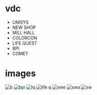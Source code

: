 # vdc

- UNISYS
- NEW SHOP
- MILL HALL
- COLORCON
- LIFE QUEST
- BPI
- COMET

# images

![b](https://user-images.githubusercontent.com/43278778/51629642-24e15700-1f16-11e9-9112-98c32c7767fe.jpg)
![bpi](https://user-images.githubusercontent.com/43278778/51629652-2c086500-1f16-11e9-9875-983272e24044.jpg)
![lq](https://user-images.githubusercontent.com/43278778/51629665-30348280-1f16-11e9-8c3d-063ce199043f.jpg)
![life q](https://user-images.githubusercontent.com/43278778/51629691-3fb3cb80-1f16-11e9-8f96-085cb41f110a.jpg)
![swe](https://user-images.githubusercontent.com/43278778/51629695-43475280-1f16-11e9-9c95-f49c72afdbf7.jpg)
![swa](https://user-images.githubusercontent.com/43278778/51629703-46dad980-1f16-11e9-8b43-6dd9edb9efa6.jpg)
![sw](https://user-images.githubusercontent.com/43278778/51629708-48a49d00-1f16-11e9-8461-52fdb7ae0947.jpg)
